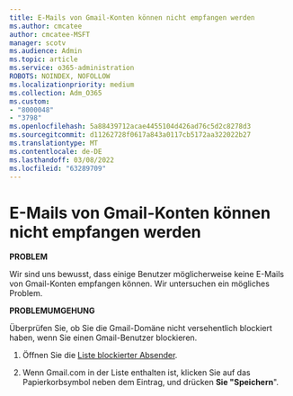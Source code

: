 ```yaml
---
title: E-Mails von Gmail-Konten können nicht empfangen werden
ms.author: cmcatee
author: cmcatee-MSFT
manager: scotv
ms.audience: Admin
ms.topic: article
ms.service: o365-administration
ROBOTS: NOINDEX, NOFOLLOW
ms.localizationpriority: medium
ms.collection: Adm_O365
ms.custom:
- "8000048"
- "3798"
ms.openlocfilehash: 5a88439712acae4455104d426ad76c5d2c8278d3
ms.sourcegitcommit: d11262728f0617a843a0117cb5172aa322022b27
ms.translationtype: MT
ms.contentlocale: de-DE
ms.lasthandoff: 03/08/2022
ms.locfileid: "63289709"
---
```

# <a name="unable-to-receive-email-from-gmail-accounts"></a>E-Mails von Gmail-Konten können nicht empfangen werden

**PROBLEM**

Wir sind uns bewusst, dass einige Benutzer möglicherweise keine E-Mails von Gmail-Konten empfangen können. Wir untersuchen ein mögliches Problem.

**PROBLEMUMGEHUNG**

Überprüfen Sie, ob Sie die Gmail-Domäne nicht versehentlich blockiert haben, wenn Sie einen Gmail-Benutzer blockieren.

1. Öffnen Sie die [Liste blockierter Absender](https://go.microsoft.com/fwlink/?linkid=2121010).

2. Wenn Gmail.com in der Liste enthalten ist, klicken Sie auf das Papierkorbsymbol neben dem Eintrag, und drücken **Sie "Speichern**".
